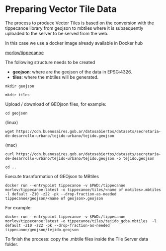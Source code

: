# Preparing Vector Tile Data



The process to produce Vector Tiles is based on the conversion with the tippecanoe library from geojson to mbtiles where it is subsequently uploaded to the server to be served from the web.

In this case we use a docker image already available in Docker hub 

[morlov/tippecanoe](https://hub.docker.com/r/morlov/tippecanoe) 


The following structure needs to be created

* **geojson**: where are the geojson of the data in EPSG:4326.
* **tiles**: where the mbtiles will be generated.

```
mkdir geojson
```

```
mkdir tiles
```



Upload / download of GEOjson files, for example:

```
cd geojson
```

(linux)
```
wget https://cdn.buenosaires.gob.ar/datosabiertos/datasets/secretaria-de-desarrollo-urbano/tejido-urbano/tejido.geojson
```

(mac)
```
curl https://cdn.buenosaires.gob.ar/datosabiertos/datasets/secretaria-de-desarrollo-urbano/tejido-urbano/tejido.geojson -o tejido.geojson
```


```
cd ..
```


Execute trasnformation of GEOjson to MBtiles

```
docker run --entrypoint tippecanoe -v $PWD:/tippecanoe morlov/tippecanoe:latest -o tippecanoe/tiles/<name of mbtiles>.mbtiles  -l default -Z10 -z22 -pk --drop-fraction-as-needed tippecanoe/geojson/<name of geojson>.geojson
```

For example:

```
docker run --entrypoint tippecanoe -v $PWD:/tippecanoe morlov/tippecanoe:latest -o tippecanoe/tiles/tejido_gcba.mbtiles  -l default -Z10 -z22 -pk --drop-fraction-as-needed tippecanoe/geojson/tejido.geojson
```

To finish the process: copy the .mbtile files inside the Tile Server data folder.
